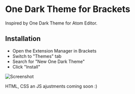 # One Dark Theme for Brackets

Inspired by One Dark Theme for Atom Editor.

## Installation

* Open the Extension Manager in Brackets
* Switch to "Themes" tab
* Search for "New One Dark Theme"
* Click "Install"

![Screenshot](https://github.com/moritzw1/one-dark-theme-for-brackets/blob/master/screenshot/new-one-dark-theme.png)

HTML, CSS an JS ajustments coming soon :)